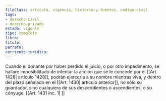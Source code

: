 ```yaml
---
fileClass: articulo, vigencia, historia-y-fuentes, codigo-civil
tags:
- derecho-civil
- derecho-privado
estado: vigente
tipo: completo
libro:
titulo:
parrafo:
corriente-juridica:
---
```

Cuando el donante por haber perdido el juicio, o por otro impedimento, se hallare imposibilitado de intentar la acción que se le concede por el [[Art. 1428| artículo 1428]], podrán ejercerla a su nombre mientras viva, y dentro del plazo señalado en el [[Art. 1430| artículo anterior]], no sólo su guardador, sino cualquiera de sus descendientes o ascendientes, o su cónyuge. [[Art. 1431 inc. 1| ]]